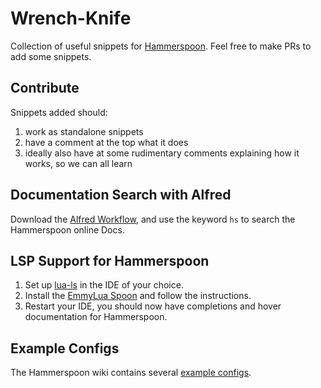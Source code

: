 # Wrench-Knife
Collection of useful snippets for [Hammerspoon](http://www.hammerspoon.org/). Feel free to make PRs to add some snippets. 

## Contribute
Snippets added should:
1. work as standalone snippets
2. have a comment at the top what it does
3. ideally also have at some rudimentary comments explaining how it works, so we can all learn

## Documentation Search with Alfred
Download the [Alfred Workflow](https://github.com/chrisgrieser/wrench-knife/blob/main/Hammerspoon%20Docs%20Search.alfredworkflow), and use the keyword `hs` to search the Hammerspoon online Docs.

## LSP Support for Hammerspoon
1. Set up [lua-ls](https://github.com/LuaLS/lua-language-server) in the IDE of your choice.
2. Install the [EmmyLua Spoon](https://www.hammerspoon.org/Spoons/EmmyLua.html) and follow the instructions.
3. Restart your IDE, you should now have completions and hover documentation for Hammerspoon.

## Example Configs
The Hammerspoon wiki contains several [example configs](https://github.com/Hammerspoon/hammerspoon/wiki/Sample-Configurations).
